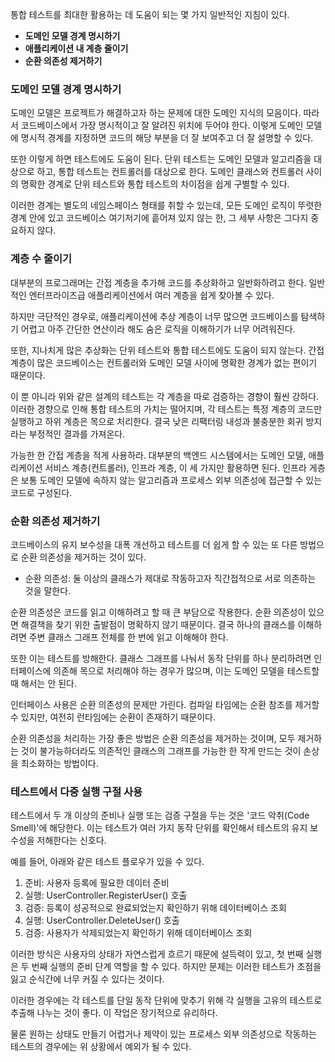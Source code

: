 통합 테스트를 최대한 활용하는 데 도움이 되는 몇 가지 일반적인 지침이 있다.
- **도메인 모델 경계 명시하기**
- **애플리케이션 내 계층 줄이기**
- **순환 의존성 제거하기**

### 도메인 모델 경계 명시하기

도메인 모델은 프로젝트가 해결하고자 하는 문제에 대한 도메인 지식의 모음이다. 따라서 코드베이스에서 가장 명시적이고 잘 알려진 위치에 두어야 한다. 이렇게 도메인 모델에 명시적 경계를 지정하면 코드의 해당 부분을 더 잘 보여주고 더 잘 설명할 수 있다.

또한 이렇게 하면 테스트에도 도움이 된다.
단위 테스트는 도메인 모델과 알고리즘을 대상으로 하고, 통합 테스트는 컨트롤러를 대상으로 한다.
도메인 클래스와 컨트롤러 사이의 명확한 경계로 단위 테스트와 통합 테스트의 차이점을 쉽게 구별할 수 있다.

이러한 경계는 별도의 네임스페이스 형태를 취할 수 있는데, 모든 도메인 로직이 뚜렷한 경계 안에 있고 코드베이스 여기저기에 흩어져 있지 않는 한, 그 세부 사항은 그다지 중요하지 않다.

### 계층 수 줄이기

대부분의 프로그래머는 간접 계층을 추가해 코드를 추상화하고 일반화하려고 한다. 일반적인 엔터프라이즈급 애플리케이션에서 여러 계층을 쉽게 찾아볼 수 있다.

하지만 극단적인 경우로, 애플리케이션에 추상 계층이 너무 많으면 코드베이스를 탐색하기 어렵고 아주 간단한 연산이라 해도 숨은 로직을 이해하기가 너무 어려워진다.

또한, 지나치게 많은 추상화는 단위 테스트와 통합 테스트에도 도움이 되지 않는다.
간접 계층이 많은 코드베이스는 컨트롤러와 도메인 모델 사이에 명확한 경계가 없는 편이기 때문이다.

이 뿐 아니라 위와 같은 설계의 테스트는 각 계층을 따로 검증하는 경향이 훨씬 강하다. 이러한 경향으로 인해 통합 테스트의 가치는 떨어지며, 각 테스트는 특정 계층의 코드만 실행하고 하위 계층은 목으로 처리한다. 결국 낮은 리팩터링 내성과 불충분한 회귀 방지라는 부정적인 결과를 가져온다.

가능한 한 간접 계층을 적게 사용하라. 대부분의 백엔드 시스템에서는 도메인 모델, 애플리케이션 서비스 계층(컨트롤러), 인프라 계층, 이 세 가지만 활용하면 된다.
인프라 게층은 보통 도메인 모델에 속하지 않는 알고리즘과 프로세스 외부 의존성에 접근할 수 있는 코드로 구성된다.

### 순환 의존성 제거하기

코드베이스의 유지 보수성을 대폭 개선하고 테스트를 더 쉽게 할 수 있는 또 다른 방법으로 순환 의존성을 제거하는 것이 있다.
- 순환 의존성: 둘 이상의 클래스가 제대로 작동하고자 직간접적으로 서로 의존하는 것을 말한다.

순환 의존성은 코드를 읽고 이해하려고 할 때 큰 부담으로 작용한다. 순환 의존성이 있으면 해결책을 찾기 위한 출발점이 명확하지 않기 때문이다. 결국 하나의 클래스를 이해하려면 주변 클래스 그래프 전체를 한 번에 읽고 이해해야 한다.

또한 이는 테스트를 방해한다. 클래스 그래프를 나눠서 동작 단위를 하나 분리하려면 인터페이스에 의존해 목으로 처리해야 하는 경우가 많으며, 이는 도메인 모델을 테스트할 때 해서는 안 된다.

인터페이스 사용은 순환 의존성의 문제만 가린다. 컴파일 타임에는 순환 참조를 제거할 수 있지만, 여전히 런타임에는 순환이 존재하기 때문이다.

순환 의존성을 처리하는 가장 좋은 방법은 순환 의존성을 제거하는 것이며, 모두 제거하는 것이 불가능하더라도 의존적인 클래스의 그래프를 가능한 한 작게 만드는 것이 손상을 최소화하는 방법이다.

### 테스트에서 다중 실행 구절 사용

테스트에서 두 개 이상의 준비나 실행 또는 검증 구절을 두는 것은 '코드 악취(Code Smell)'에 해당한다.
이는 테스트가 여러 가지 동작 단위를 확인해서 테스트의 유지 보수성을 저해한다는 신호다.

예를 들어, 아래와 같은 테스트 플로우가 있을 수 있다.
1. 준비: 사용자 등록에 필요한 데이터 준비
2. 실행: UserController.RegisterUser() 호출
3. 검증: 등록이 성공적으로 완료되었는지 확인하기 위해 데이터베이스 조회
4. 실행: UserController.DeleteUser() 호출
5. 검증: 사용자가 삭제되었는지 확인하기 위해 데이터베이스 조회

이러한 방식은 사용자의 상태가 자연스럽게 흐르기 때문에 설득력이 있고, 첫 번째 실행은 두 번째 실행의 준비 단계 역할을 할 수 있다. 하지만 문제는 이러한 테스트가 초점을 잃고 순식간에 너무 커질 수 있다는 것이다.

이러한 경우에는 각 테스트를 단일 동작 단위에 맞추기 위해 각 실행을 고유의 테스트로 추출해 나누는 것이 좋다. 이 작업은 장기적으로 유리하다.

물론 원하는 상태도 만들기 어렵거나 제약이 있는 프로세스 외부 의존성으로 작동하는 테스트의 경우에는 위 상황에서 예외가 될 수 있다.